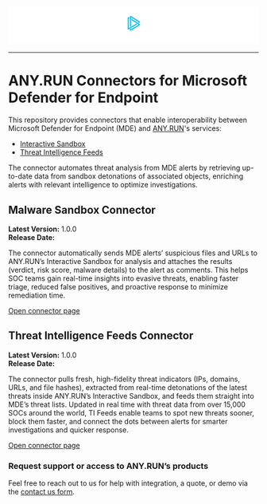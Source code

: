 <p align="center">
    <a href="#readme">
        <img alt="ANY.RUN logo" src="https://raw.githubusercontent.com/anyrun/anyrun-sdk/b3dfde1d3aa018d0a1c3b5d0fa8aaa652e80d883/static/logo.svg">
    </a>
</p>

______________________________________________________________________

# ANY.RUN Connectors for Microsoft Defender for Endpoint

This repository provides connectors that enable interoperability between Microsoft Defender for Endpoint (MDE) and [ANY.RUN](https://any.run/?utm_source=anyrungithub&utm_medium=documentation&utm_campaign=ms_defender_main&utm_content=linktolanding)'s services:  

* [Interactive Sandbox](https://any.run/features/?utm_source=anyrungithub&utm_medium=documentation&utm_campaign=ms_defender_main&utm_content=linktosandboxlanding)
* [Threat Intelligence Feeds](https://any.run/threat-intelligence-feeds/?utm_source=anyrungithub&utm_medium=documentation&utm_campaign=ms_defender_main&utm_term=310725&utm_content=linktofeedslanding) 

The connector automates threat analysis from MDE alerts by retrieving up-to-date data from sandbox detonations of associated objects, enriching alerts with relevant intelligence to optimize investigations.

## Malware Sandbox Connector

**Latest Version:** 1.0.0  
**Release Date:** 

The connector automatically sends MDE alerts’ suspicious files and URLs to ANY.RUN’s Interactive Sandbox for analysis and attaches the results (verdict, risk score, malware details) to the alert as comments. This helps SOC teams gain real-time insights into evasive threats, enabling faster triage, reduced false positives, and proactive response to minimize remediation time.

[Open connector page](https://github.com/rollehfoh/ANY.RUN/tree/main/connectors/Microsoft/Microsoft%20Defender%20for%20Endpoint/ANYRUN-Sandbox-MDE)

## Threat Intelligence Feeds Connector

**Latest Version:** 1.0.0  
**Release Date:**

The connector pulls fresh, high-fidelity threat indicators (IPs, domains, URLs, and file hashes), extracted from real-time detonations of the latest threats inside ANY.RUN’s Interactive Sandbox, and feeds them straight into MDE’s threat lists. Updated in real time with threat data from over 15,000 SOCs around the world, TI Feeds enable teams to spot new threats sooner, block them faster, and connect the dots between alerts for smarter investigations and quicker response. 

[Open connector page](https://github.com/rollehfoh/ANY.RUN/tree/main/connectors/Microsoft/Microsoft%20Defender%20for%20Endpoint/ANYRUN-TI-Feeds-MDE)

### Request support or access to ANY.RUN’s products 

Feel free to reach out to us for help with integration, a quote, or demo via the [contact us form](https://app.any.run/contact-us/?utm_source=anyrungithub&utm_medium=documentation&utm_campaign=ms_defender_main&utm_content=linktocontactus). 
